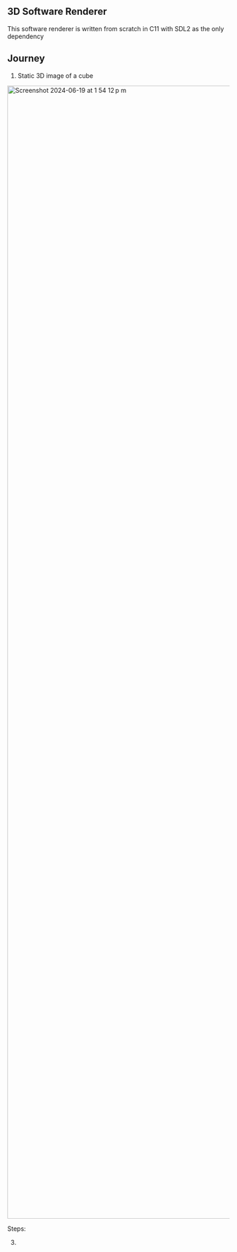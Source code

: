 ## 3D Software Renderer

This software renderer is written from scratch in C11 with SDL2 as the only dependency

## Journey

1. Static 3D image of a cube

<img width="2560" alt="Screenshot 2024-06-19 at 1 54 12 p m" src="https://github.com/Petergtzz/renderer/assets/100330366/401767c5-0181-4a16-b004-0c42924e0b39">

Steps: 


3. 
